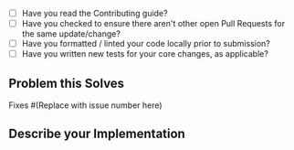 <!--
Please be patient, this is for the best. Do the checklist before filing an issue:
-->

- [ ] Have you read the Contributing guide?
- [ ] Have you checked to ensure there aren't other open Pull Requests for the same update/change?
- [ ] Have you formatted / linted your code locally prior to submission?
- [ ] Have you written new tests for your core changes, as applicable?

## Problem this Solves

<!--
If this closes an issue please fill the section out below.
Otherwise describe the small change needed, that didn't need an issue.
Ex. A typo
-->
Fixes #(Replace with issue number here)


## Describe your Implementation

<!--
An optional section, please delete this section if you don't use it.
-->
